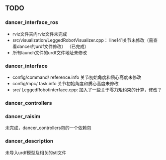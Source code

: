 ## TODO
### dancer_interface_ros
- rviz文件夹内rviz文件未完成
- src/visualization/LeggedRobotVisualizer.cpp： line141关节未修改（需查看dancer的urdf文件修改） （已完成）
- 所有launch文件的urdf文件地址未修改


### dancer_interface
- config/command/ reference.info 关节初始角度和质心高度未修改
- config/mpc/ task.info 关节初始角度和质心高度未修改
- src/ LeggedRobotinterface.cpp: 加入了一些关于零力矩约束的计算，修改？

### dancer_controllers


### dancer_raisim
未完成，dancer_controllers包的一个依赖包

### dancer_description
未导入urdf模型及相关的stl文件

